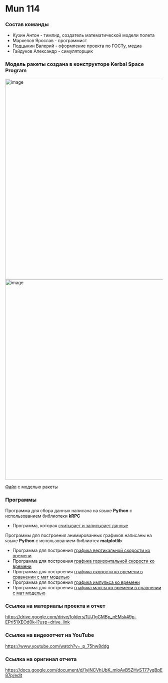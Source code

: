 # Mun 114

### **Состав команды**

* Кузин Антон - тимлид, создатель математической модели полета
* Маркелов Ярослав - программист
* Подцыкин Валерий - оформление проекта по ГОСТу, медиа
* Гайдуков Александр - симуляторщик
  
### **Модель ракеты создана в конструкторе Kerbal Space Program**

<img width="640" alt="image" src="https://github.com/yaroslavkmark/KerbalProject/assets/87874420/364defe3-ff52-4bdd-899b-a4c84530dc74">

<img width="640" alt="image" src="https://github.com/yaroslavkmark/KerbalProject/assets/87874420/f7c29a19-1d2e-4e69-8365-1d10889a4ac9">


[Файл](https://github.com/yaroslavkmark/KerbalProject/blob/main/BiGBoy.craft) с моделью ракеты

### **Программы**

Программа для сбора данных написана на языке **Python** с использованием библиотеки **kRPC**

* Программа, которая [считывает и записывает данные](https://github.com/yaroslavkmark/KerbalProject/blob/main/Programming/main.py)

Программы для построения анимированных графиков написаны на языке **Python** с использованием библиотек **matplotlib**

* Программа для построения [графика вертикальной скорости ко времени](https://github.com/yaroslavkmark/KerbalProject/blob/main/Programming/graph_vertical-speed.py)
* Программа для построения [графика горизонтальной скорости ко времени](https://github.com/yaroslavkmark/KerbalProject/blob/main/Programming/graph_horizontal-speed.py)
* Программа для построения [графика скорости ко времени в сравнении с мат моделью](https://github.com/yaroslavkmark/KerbalProject/blob/main/Programming/graph_srf-speed.py)
* Программа для построения [графика импульса ко времени](https://github.com/yaroslavkmark/KerbalProject/blob/main/Programming/graph_impulse-to-time.py)
* Программа для построения [графика массы ко времени в сравнении с мат моделью](https://github.com/yaroslavkmark/KerbalProject/blob/main/Programming/graph_mass-to-time.py)

### **Ссылка на материалы проекта и отчет**

https://drive.google.com/drive/folders/1UJ1gGMBp_nEMsk49p-EPri51XEOd0k-i?usp=drive_link

### **Ссылка на видеоотчет на YouTube**

https://www.youtube.com/watch?v=_p_75hw8ddg

### **Ссылка на оригинал отчета**

https://docs.google.com/document/d/1ylNCVhUbK_mloAvB5ZHvST77yqBpE87p/edit
